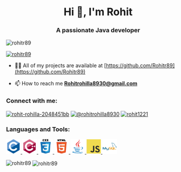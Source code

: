 <h1 align="center">Hi 👋, I'm Rohit</h1>
<h3 align="center">A passionate Java developer</h3>

<p align="left"> <img src="https://komarev.com/ghpvc/?username=rohitr89&label=Profile%20views&color=0e75b6&style=flat" alt="rohitr89" /> </p>

<p align="left"> <a href="https://github.com/ryo-ma/github-profile-trophy"><img src="https://github-profile-trophy.vercel.app/?username=rohitr89" alt="rohitr89" /></a> </p>

- 👨‍💻 All of my projects are available at [https://github.com/Rohitr89](https://github.com/Rohitr89)

- 📫 How to reach me **Rohitrohilla8930@gmail.com**

<h3 align="left">Connect with me:</h3>
<p align="left">
<a href="https://linkedin.com/in/rohit-rohilla-2048451bb" target="blank"><img align="center" src="https://raw.githubusercontent.com/rahuldkjain/github-profile-readme-generator/master/src/images/icons/Social/linked-in-alt.svg" alt="rohit-rohilla-2048451bb" height="30" width="40" /></a>
<a href="https://www.hackerrank.com/@rohitrohilla8930" target="blank"><img align="center" src="https://raw.githubusercontent.com/rahuldkjain/github-profile-readme-generator/master/src/images/icons/Social/hackerrank.svg" alt="@rohitrohilla8930" height="30" width="40" /></a>
<a href="https://www.leetcode.com/rohit1221" target="blank"><img align="center" src="https://raw.githubusercontent.com/rahuldkjain/github-profile-readme-generator/master/src/images/icons/Social/leet-code.svg" alt="rohit1221" height="30" width="40" /></a>
</p>

<h3 align="left">Languages and Tools:</h3>
<p align="left"> <a href="https://www.cprogramming.com/" target="_blank" rel="noreferrer"> <img src="https://raw.githubusercontent.com/devicons/devicon/master/icons/c/c-original.svg" alt="c" width="40" height="40"/> </a> <a href="https://www.w3schools.com/cpp/" target="_blank" rel="noreferrer"> <img src="https://raw.githubusercontent.com/devicons/devicon/master/icons/cplusplus/cplusplus-original.svg" alt="cplusplus" width="40" height="40"/> </a> <a href="https://www.w3schools.com/css/" target="_blank" rel="noreferrer"> <img src="https://raw.githubusercontent.com/devicons/devicon/master/icons/css3/css3-original-wordmark.svg" alt="css3" width="40" height="40"/> </a> <a href="https://www.w3.org/html/" target="_blank" rel="noreferrer"> <img src="https://raw.githubusercontent.com/devicons/devicon/master/icons/html5/html5-original-wordmark.svg" alt="html5" width="40" height="40"/> </a> <a href="https://www.java.com" target="_blank" rel="noreferrer"> <img src="https://raw.githubusercontent.com/devicons/devicon/master/icons/java/java-original.svg" alt="java" width="40" height="40"/> </a> <a href="https://developer.mozilla.org/en-US/docs/Web/JavaScript" target="_blank" rel="noreferrer"> <img src="https://raw.githubusercontent.com/devicons/devicon/master/icons/javascript/javascript-original.svg" alt="javascript" width="40" height="40"/> </a> <a href="https://www.mysql.com/" target="_blank" rel="noreferrer"> <img src="https://raw.githubusercontent.com/devicons/devicon/master/icons/mysql/mysql-original-wordmark.svg" alt="mysql" width="40" height="40"/> </a> </p>

<p><img align="left" src="https://github-readme-stats.vercel.app/api/top-langs?username=rohitr89&show_icons=true&locale=en&layout=compact" alt="rohitr89" /></p>

<p>&nbsp;<img align="center" src="https://github-readme-stats.vercel.app/api?username=rohitr89&show_icons=true&locale=en" alt="rohitr89" /></p>
